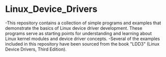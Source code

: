 # Linux_Device_Drivers

-This repository contains a collection of simple programs and examples that demonstrate the basics of Linux device driver development. These programs serve as starting points for understanding and learning about Linux kernel modules and device driver concepts.
-Several of the examples included in this repository have been sourced from the book "LDD3" (Linux Device Drivers, Third Edition).
